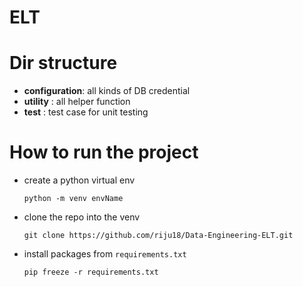 # ELT

# Dir structure

+ **configuration**: all kinds of DB credential
+ **utility**      : all helper function
+ **test**         : test case for unit testing 

# How to run the project

+ create a python virtual env

    ```text
    python -m venv envName
    ```
+ clone the repo into the venv
    ```text
    git clone https://github.com/riju18/Data-Engineering-ELT.git
    ```
+ install packages from ```requirements.txt```
    ```text
    pip freeze -r requirements.txt
    ```